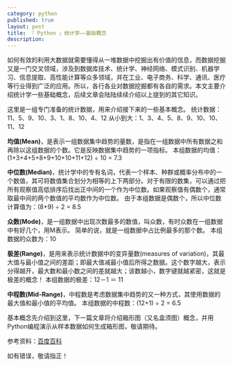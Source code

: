 ```yaml
---
category: python
published: true
layout: post
title: 『 Python 』统计学——基础概念
description: 
---
```


如何有效的利用大数据就需要懂得从一堆数据中挖掘出有价值的信息，而数据挖掘又是一门交叉领域，涉及到数据库技术、统计学、神经网络、模式识别、机器学习、信息提取、高性能计算等众多领域，并在工业、电子商务、科学、通讯、医疗等行业得到广泛的应用。所以，各行各业对数据挖掘都有各自的需求。本文主要介绍统计学一些基础概念，后续文章会陆陆续续介绍以上提到的其它知识。

这里是一组专门准备的统计数据，用来介绍接下来的一些基本概念。
统计数据：11、5、9、10、3、1、8、10、4、12
从小到大：1、3、4、5、8、9、10、10、11、12

**均值(Mean)**，是表示一组数据集中趋势的量数，是指在一组数据中所有数据之和再除以这组数据的个数。它是反映数据集中趋势的一项指标。
本组数据的均值：(1+3+4+5+8+9+10+10+11+12) ÷ 10 = 7.3

**中位数(Median)**，统计学中的专有名词，代表一个样本、种群或概率分布中的一个数值，其可将数值集合划分为相等的上下两部分。对于有限的数集，可以通过把所有观察值高低排序后找出正中间的一个作为中位数。如果观察值有偶数个，通常取最中间的两个数值的平均数作为中位数。
由于本组数据是偶数个，所以中位数计算值为：(8+9) ÷ 2 = 8.5

**众数(Mode)**，是一组数据中出现次数最多的数值，叫众数，有时众数在一组数据中有好几个，用M表示。 简单的说，就是一组数据中占比例最多的那个数。
本组数据的众数为：10

**极差(Range)**，是用来表示统计数据中的变异量数(measures of variation)，其最大值与最小值之间的差距；即最大值减最小值后所得之数据。这个数字越大，表示分得越开，最大数和最小数之间的差就越大；该数越小，数字键就越紧密，这就是极差的概念！
本组数据的极差：12－1 ＝ 11

**中程数(Mid-Range)**，中程数是考虑数据集中趋势的又一种方式，其使用数据的最大值和最小值的平均值。
本组数据的中程数：(12+1) ÷ 2 = 6.5

基本概念先介绍到这里，下一篇文章将介绍箱形图（又名盒须图）概念，并用Python编程演示从样本数据如何生成箱形图，敬请期待。

参考资料：[百度百科](http://baike.baidu.com)

如有错误，敬请指正！
